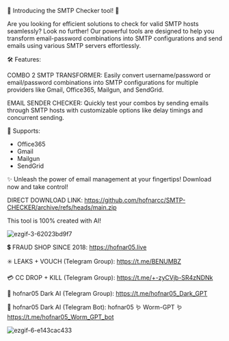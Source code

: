 🚀 Introducing the SMTP Checker tool! 🚀

Are you looking for efficient solutions to check for valid SMTP hosts seamlessly? Look no further!
Our powerful tools are designed to help you transform email-password combinations into SMTP configurations and send emails using various SMTP servers effortlessly.

🛠️ Features:

COMBO 2 SMTP TRANSFORMER: Easily convert username/password or email/password combinations into SMTP configurations for multiple providers like Gmail, Office365, Mailgun, and SendGrid.

EMAIL SENDER CHECKER: 
Quickly test your combos by sending emails through SMTP hosts with customizable options like delay timings and concurrent sending.

🎉 Supports:

- Office365
- Gmail
- Mailgun
- SendGrid


✨ Unleash the power of email management at your fingertips! Download now and take control!

DIRECT DOWNLOAD LINK:
https://github.com/hofnarcc/SMTP-CHECKER/archive/refs/heads/main.zip


This tool is 100% created with AI!


![ezgif-3-62023bd9f7](https://github.com/user-attachments/assets/f9beb276-551c-4345-b117-48275fe17cbd)





💲    FRAUD SHOP SINCE 2018:
https://hofnar05.live

✳️    LEAKS + VOUCH (Telegram Group):
https://t.me/BENUMBZ

💳    CC DROP + KILL (Telegram Group):
https://t.me/+-zyCVjb-SR4zNDNk

🤖    hofnar05 Dark AI (Telegram Group):
https://t.me/hofnar05_Dark_GPT

🤖    hofnar05 Dark AI (Telegram Bot):
hofnar05 🪱 Worm-GPT 🪱
https://t.me/hofnar05_Worm_GPT_bot





![ezgif-6-e143cac433](https://github.com/user-attachments/assets/29d9bb80-1715-47ff-93ef-1e10ee78c628)
